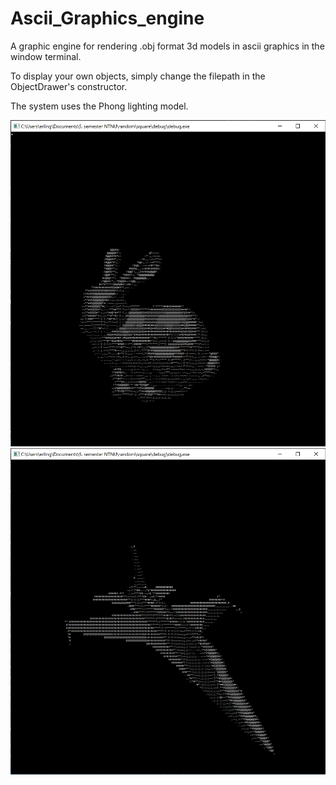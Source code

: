 # Ascii_Graphics_engine

A graphic engine for rendering .obj format 3d models in ascii graphics in the window terminal.

To display your own objects, simply change the filepath in the ObjectDrawer's constructor.

The system uses the Phong lighting model.


![](images/bunny.png)
![](images/f16.png)
